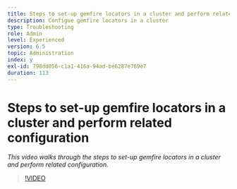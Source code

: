 ```yaml
---
title: Steps to set-up gemfire locators in a cluster and perform related configuration
description: Configue gemfire locators in a cluster
type: Troubleshooting
role: Admin
level: Experienced
version: 6.5
topic: Administration
index: y
exl-id: 798dd056-c1a1-416a-94ad-be6287e769e7
duration: 113
---
```

# Steps to set-up gemfire locators in a cluster and perform related configuration

*This video walks through the steps to set-up gemfire locators in a cluster and perform related configuration.*

>[!VIDEO](https://video.tv.adobe.com/v/335544?quality=12&learn=on)
